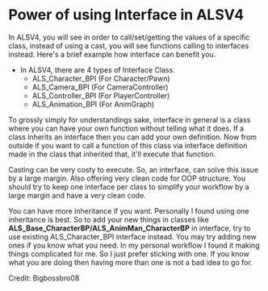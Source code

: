 # Power of using Interface in ALSV4

In ALSV4, you will see in order to call/set/getting the values of a specific class, instead of using a cast, you will see functions calling to interfaces instead. Here's a brief example how interface can benefit you.

* In ALSV4, there are 4 types of Interface Class.
    - ALS_Character_BPI (For Character/Pawn)
    - ALS_Camera_BPI (For CameraController)
    - ALS_Controller_BPI (For PlayerController)
    - ALS_Animation_BPI (For AnimGraph)

To grossly simply for understandings sake, interface in general is a class where you can have your own function without telling what it does. If a class inherits an interface then you can add your own definition. Now from outside if you want to call a function of this class via interface definition made in the class that inherited that, it'll execute that function.

Casting can be very costy to execute. So, an interface, can solve this issue by a large margin. Also offering very clean code for OOP structure. You should try to keep one interface per class to simplify your workflow by a large margin and have a very clean code.

You can have more inheritance if you want. Personally I found using one inheritance is best. So to add your new things in classes like **ALS_Base_CharacterBP/ALS_AnimMan_CharacterBP** in interface, try to use existing ALS_Character_BPI interface instead. You may try adding new ones if you know what you need. In my personal workflow I found it making things complicated for me. So I just prefer sticking with one. If you know what you are doing then having more than one is not a bad idea to go for.

Credit: Bigbossbro08